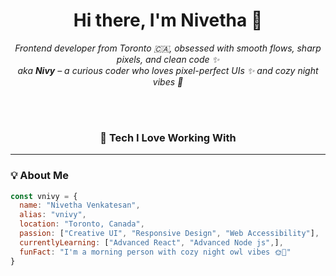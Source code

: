 <h1 align="center">Hi there, I'm Nivetha 👋</h1>

<p align="center">
  <em>Frontend developer from Toronto 🇨🇦, obsessed with smooth flows, sharp pixels, and clean code ✨</em><br/>
  <em>aka <strong>Nivy</strong> – a curious coder who loves pixel-perfect UIs ✨ and cozy night vibes 🌙</em>
</p>


<br>
<br>

<h3 align="center">🔧 Tech I Love Working With</h3>



---

### 💡 About Me

```js
const vnivy = {
  name: "Nivetha Venkatesan",
  alias: "vnivy",
  location: "Toronto, Canada",
  passion: ["Creative UI", "Responsive Design", "Web Accessibility"],
  currentlyLearning: ["Advanced React", "Advanced Node js",],
  funFact: "I'm a morning person with cozy night owl vibes 🌞🌙"
}
